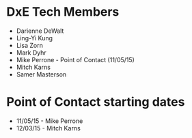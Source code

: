 # DxE Tech Members

 * Darienne DeWalt
 * Ling-Yi Kung
 * Lisa Zorn
 * Mark Dyhr
 * Mike Perrone - Point of Contact (11/05/15)
 * Mitch Karns
 * Samer Masterson

# Point of Contact starting dates

 * 11/05/15 - Mike Perrone
 * 12/03/15 - Mitch Karns
